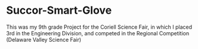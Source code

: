 # Succor-Smart-Glove
This was my 9th grade Project for the Coriell Science Fair, in which I placed 3rd in the Engineering Division, and competed in the Regional Competition (Delaware Valley Science Fair)
